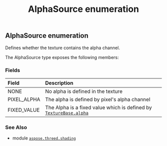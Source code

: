 ﻿---
title: AlphaSource enumeration
second_title: Aspose.3D for Python via .NET API References
description: 
type: docs
weight: 110
url: /aspose.threed.shading/alphasource/
is_root: false
---

## AlphaSource enumeration

Defines whether the texture contains the alpha channel.



The AlphaSource type exposes the following members:

### Fields
| Field | Description |
| :- | :- |
| NONE | No alpha is defined in the texture |
| PIXEL_ALPHA | The alpha is defined by pixel's alpha channel |
| FIXED_VALUE | The Alpha is a fixed value which is defined by [`TextureBase.alpha`](/3d/python-net/aspose.threed.shading/texturebase#alpha) |



### See Also
* module [`aspose.threed.shading`](..)
